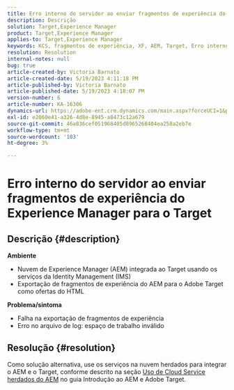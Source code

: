 ```yaml
---
title: Erro interno do servidor ao enviar fragmentos de experiência do Experience Manager para o Target
description: Descrição
solution: Target,Experience Manager
product: Target,Experience Manager
applies-to: Target,Experience Manager
keywords: KCS, fragmentos de experiência, XF, AEM, Target, Erro interno do servidor
resolution: Resolution
internal-notes: null
bug: true
article-created-by: Victoria Barnato
article-created-date: 5/19/2023 4:11:18 PM
article-published-by: Victoria Barnato
article-published-date: 5/19/2023 4:18:07 PM
version-number: 6
article-number: KA-16306
dynamics-url: https://adobe-ent.crm.dynamics.com/main.aspx?forceUCI=1&pagetype=entityrecord&etn=knowledgearticle&id=dc6cf9c4-5ff6-ed11-8848-6045bd0065b6
exl-id: e2060e41-a326-4d8e-8945-a8473c12a679
source-git-commit: 46a836cef051968405d8965268404ea258a2eb7e
workflow-type: tm+mt
source-wordcount: '103'
ht-degree: 3%

---
```


# Erro interno do servidor ao enviar fragmentos de experiência do Experience Manager para o Target

## Descrição {#description}

<b>Ambiente</b>
- Nuvem de Experience Manager (AEM) integrada ao Target usando os serviços da Identity Management (IMS)
- Exportação de fragmentos de experiência do AEM para o Adobe Target como ofertas do HTML

<b>Problema/sintoma</b>
- Falha na exportação de fragmentos de experiência
- Erro no arquivo de log: espaço de trabalho inválido



## Resolução {#resolution}


Como solução alternativa, use os serviços na nuvem herdados para integrar o AEM e o Target, conforme descrito na seção [Uso de Cloud Service herdados do AEM](https://experienceleague.adobe.com/docs/experience-manager-learn/aem-target-tutorial/aem-target-implementation/using-aem-cloud-services.html) no guia Introdução ao AEM e Adobe Target.
